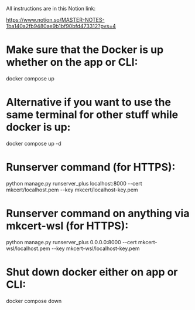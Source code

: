 All instructions are in this Notion link:

https://www.notion.so/MASTER-NOTES-1ba140a2fb9480ae9b1bf90bfd473312?pvs=4

# Make sure that the Docker is up whether on the app or CLI:
docker compose up

# Alternative if you want to use the same terminal for other stuff while docker is up:
docker compose up -d

# Runserver command (for HTTPS):
python manage.py runserver_plus localhost:8000 --cert mkcert/localhost.pem --key mkcert/localhost-key.pem


# Runserver command on anything via mkcert-wsl (for HTTPS):
python manage.py runserver_plus 0.0.0.0:8000 --cert mkcert-wsl/localhost.pem --key mkcert-wsl/localhost-key.pem


# Shut down docker either on app or CLI:
docker compose down